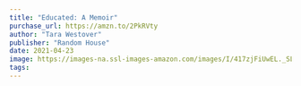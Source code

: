 ```yaml
---
title: "Educated: A Memoir"
purchase_url: https://amzn.to/2PkRVty
author: "Tara Westover"
publisher: "Random House"
date: 2021-04-23
image: https://images-na.ssl-images-amazon.com/images/I/417zjFiUwEL._SL75_.jpg
tags:
---
```


